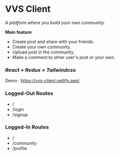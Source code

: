 # VVS Client
*A platform where you build your own community.*

**Main feature**
- Create post and share with your friends.
- Create your own community.
- Upload post in the community.
- Make a comment to other user's post or your own. 
### *React + Redux + Tailwindcss*
Demo : https://vvs-client.netlify.app/
### Logged-Out Routes
- / 
- /login
- /signup
### Logged-In Routes
- / 
- /community
- /profile